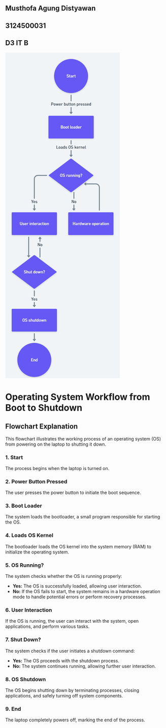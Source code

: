 ## Musthofa Agung Distyawan
## 3124500031
## D3 IT B

![image url](https://github.com/Msthfaa/SisOp_2025/blob/83cfd59d000b821b8203a3210501db4410365675/FlowchartBootingStytem_IMG.png)
# Operating System Workflow from Boot to Shutdown

## Flowchart Explanation
This flowchart illustrates the working process of an operating system (OS) from powering on the laptop to shutting it down.

### **1. Start**
The process begins when the laptop is turned on.

### **2. Power Button Pressed**
The user presses the power button to initiate the boot sequence.

### **3. Boot Loader**
The system loads the bootloader, a small program responsible for starting the OS.

### **4. Loads OS Kernel**
The bootloader loads the OS kernel into the system memory (RAM) to initialize the operating system.

### **5. OS Running?**
The system checks whether the OS is running properly:
   - **Yes:** The OS is successfully loaded, allowing user interaction.
   - **No:** If the OS fails to start, the system remains in a hardware operation mode to handle potential errors or perform recovery processes.

### **6. User Interaction**
If the OS is running, the user can interact with the system, open applications, and perform various tasks.

### **7. Shut Down?**
The system checks if the user initiates a shutdown command:
   - **Yes:** The OS proceeds with the shutdown process.
   - **No:** The system continues running, allowing further user interaction.

### **8. OS Shutdown**
The OS begins shutting down by terminating processes, closing applications, and safely turning off system components.

### **9. End**
The laptop completely powers off, marking the end of the process.
